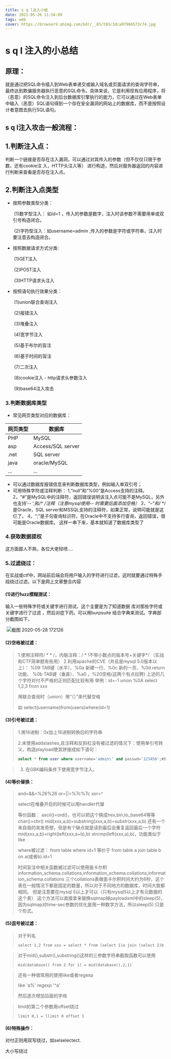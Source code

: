 ```yaml
---
title: s q l注入小结
date: 2021-05-26 11:54:09
tags: web
cover: https://browser9.qhimg.com/bdr/__85/t01c3dca97966573c74.jpg
---
```


# s q l 注入的小总结

## 原理：

​	就是通过把SQL命令插入到Web表单递交或输入域名或页面请求的查询字符串，最终达到欺骗服务器执行恶意的SQL命令。具体来说，它是利用现有应用程序，将（恶意）的SQL命令注入到后台数据库引擎执行的能力，它可以通过在Web表单中输入（恶意）SQL语句得到一个存在安全漏洞的网站上的数据库，而不是按照设计者意图去执行SQL语句。

## s q l注入攻击一般流程：

## 1.判断注入点：

​	判断一个链接是否存在注入漏洞，可以通过对其传入的参数（但不仅仅只限于参数，还有cookie注	入，HTTP头注入等） 进行构造，然后对服务器返回的内容进行判断来查看是否存在注入点。

## 2.判断注入点类型

* 按照参数类型分类：

  ​    (1)数字型注入： 如id=1 ，传入的参数是数字，注入时该参数不需要用单或双引号构造闭合。      				  

  ​	(2)字符型注入：如username=admin  ,传入的参数是字符或字符串，注入时要注意去构造闭合。

* 按照数据请求方式分类:

  ​	(1)GET注入

  ​	(2)POST注入

  ​	(3)HTTP请求头注入

* 按照语句执行效果分类：

  ​	(1)union联合查询注入

  ​	(2)报错注入

  ​	(3)堆叠注入

  ​	(4)宽字节注入

  ​	(5)基于布尔的盲注

  ​	(6)基于时间的盲注

  ​	(7)二次注入

  ​	(8)cookie注入 - http请求头参数注入

  ​	(9)base64注入攻击

### 3.判断数据库类型

* 常见网页类型对应的数据库：

| 网页类型 | 数据库            |
| -------- | ----------------- |
| PHP      | MySQL             |
| asp      | Access/SQL server |
| .net     | SQL server        |
| java     | oracle/MySQL      |
| ...      | ...               |

* 可以通过数据库报错信息来判断数据库类型，例如输入单双引号；
* 可用特殊字符或注释判断：
  1,“null”和“%00”是Access支持的注释。
  2，“#”是MySQL中的注释符，返回错误说明该注入点可能不是MySQL，另外也支持’-- ',和/* */注释（注意mysql使用-- 时需要后面添加空格）
  3，“–”和/* */是Oracle，SQL server和MSSQL支持的注释符，如果正常，说明可能就是这仨了。
  4，“;”是子句查询标识符，在Oracle中不支持多行查询，返回错误，很可能是Oracle数据库。
  这样一串下来，基本就知道了数据库类型了

### 4.获取数据提权

这方面鄙人不熟，各位大佬轻喷....

### 5.过滤绕过：

在实战或ctf中，网站前后端会将用户输入的字符进行过滤，这时就要通过特殊手段绕过过滤。以下是网上文章整合内容

#### (1)进行fuzz模糊测试：

输入一些特殊字符或关键字进行测试，这个主要是为了知道数据 库对那些字符或关键字进行了过滤 ，然后对症下药。可以用burpsuite 结合字典来测试。字典部分截图如下，



​	 ![截图 2020-05-28 172126](/img/sql注入字典.png)

#### (2)空格被过滤：

> 1.使用注释符/ * * /，内联注释：/ * !不带小数点的版本号+关键字*/
> （实战和CTF简单题有些用）
> 2.利用apache的CVE（并且是mysql 5.0版本以上）：
> %09 TAB键（水平）、%0a 新建一行、%0c 新的一页、%0d return功能、
> %0b TAB键（垂直）、%a0 ，%20空格(这两个有点拉胯)
> 上述的几个字符对付不严格的正则匹配比较有用
> 举例：id=-1 union %0A select 1,2,3 from xxx
>
> 用联合查询时（union）用“（）”来代替空格
>
> 如 select(username)from(users)where(id=1)

#### (3)引号被过滤：

> 1.用16进制：0x加上16进制转换后的字符串
>
> 2.未使用addslashes,且注释和反斜杠没有被过滤的情况下：使用单引号转义，构造playload使其拼接成如下语句：
>
> ```sql
> select * from user where username='admin\' and passwd='123456';#后面剩下的语句;
> ```

> 3. 在GBK编码条件下使用宽字节注入。

#### (4)等价替换：



> and=&&=%26%26
> or=||=%7c%7c
> xor=^
>
> select在堆叠开启的时候可以用handler代替
>
> 等价函数：
> ascii()=ord()，也可以把这个换成hex,bin,to_base64等等
> char()=chr()
> mid(xxx,a,b)=substring(xxx,a,b)=substr(xxx,a,b)
> 还有一个来自我的突发奇想，但是有个缺点就是读到最后会重复返回最后一个字符
> mid(xxx,a,b)=right(left(xxx,a+b),b)
> strcmp(left(xxx,a),b)，功能类似于like
>
> where被过滤：
> from table where id=1 等价于
> from table  a join table b on a(或者b).id=1 
>
> 时间盲注中相关函数被过滤可以使用笛卡尔积
> information_schema.collations,information_schema.collations,information_schema.collations
> 三个collations表做笛卡尔积时间大约为6秒，这个表在一般情况下都是固定的数量，所以对于不同地方的数据库，时间大致都相同。
> 但是注意要在mysql 5以上才可以（只有mysql5以上才有元数据的这个表）
> 这个方法可以直接拿来替换sqlmap掉payloadxml中的sleep(5)，因为sqlmap对time-sec参数的优化是用一种数学方法，所以sleep(5)
> 只是个形式。

#### (5)逗号被过滤：

> 对于列名
>
> ```
> select 1,2 from xxx = select * from (select 1)a join (select 2)b
> ```

> 对于mid(),substr(),substring()这样的三参数字符串截取函数可以使用
>
> ```
> mid(database() from 2 for 1) = mid(database(),2,1)
> ```

> 还有一种很常用的使用like或者regexp
>
> like 'a%'
> regexp '^a'
>
> 然后逐次增加后面的字母

> limit的第二个参数用offset绕过
>
> ```
> limit 0,1 = llimit 0 offset 1
> ```

#### (6)特殊操作：

对付正则用双写绕过，如selselectect.

大小写绕过

